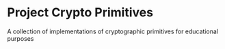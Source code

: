 # Project Crypto Primitives
 A collection of implementations of cryptographic primitives for educational purposes
